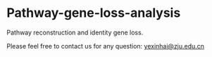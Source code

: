 # Pathway-gene-loss-analysis
Pathway reconstruction and identity gene loss.

Please feel free to contact us for any question: yexinhai@zju.edu.cn
